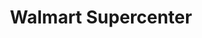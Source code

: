 ---
title: "Walmart Supercenter"
url: /rogers/walmart-supercenter-pleasant-crossing-boulevard/
shop: supermarket
---